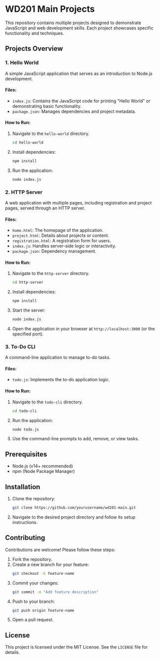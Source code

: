 # WD201 Main Projects

This repository contains multiple projects designed to demonstrate JavaScript and web development skills. Each project showcases specific functionality and techniques.

## Projects Overview

### 1. Hello World

A simple JavaScript application that serves as an introduction to Node.js development.

#### Files:
- `index.js`: Contains the JavaScript code for printing "Hello World" or demonstrating basic functionality.
- `package.json`: Manages dependencies and project metadata.

#### How to Run:
1. Navigate to the `hello-world` directory.
   ```bash
   cd hello-world
   ```
2. Install dependencies:
   ```bash
   npm install
   ```
3. Run the application:
   ```bash
   node index.js
   ```

### 2. HTTP Server

A web application with multiple pages, including registration and project pages, served through an HTTP server.

#### Files:
- `home.html`: The homepage of the application.
- `project.html`: Details about projects or content.
- `registration.html`: A registration form for users.
- `index.js`: Handles server-side logic or interactivity.
- `package.json`: Dependency management.

#### How to Run:
1. Navigate to the `http-server` directory.
   ```bash
   cd http-server
   ```
2. Install dependencies:
   ```bash
   npm install
   ```
3. Start the server:
   ```bash
   node index.js
   ```
4. Open the application in your browser at `http://localhost:3000` (or the specified port).

### 3. To-Do CLI

A command-line application to manage to-do tasks.

#### Files:
- `todo.js`: Implements the to-do application logic.

#### How to Run:
1. Navigate to the `todo-cli` directory.
   ```bash
   cd todo-cli
   ```
2. Run the application:
   ```bash
   node todo.js
   ```
3. Use the command-line prompts to add, remove, or view tasks.

## Prerequisites

- Node.js (v14+ recommended)
- npm (Node Package Manager)

## Installation

1. Clone the repository:
   ```bash
   git clone https://github.com/yourusername/wd201-main.git
   ```
2. Navigate to the desired project directory and follow its setup instructions.

## Contributing

Contributions are welcome! Please follow these steps:

1. Fork the repository.
2. Create a new branch for your feature:
   ```bash
   git checkout -b feature-name
   ```
3. Commit your changes:
   ```bash
   git commit -m "Add feature description"
   ```
4. Push to your branch:
   ```bash
   git push origin feature-name
   ```
5. Open a pull request.

## License

This project is licensed under the MIT License. See the `LICENSE` file for details.

